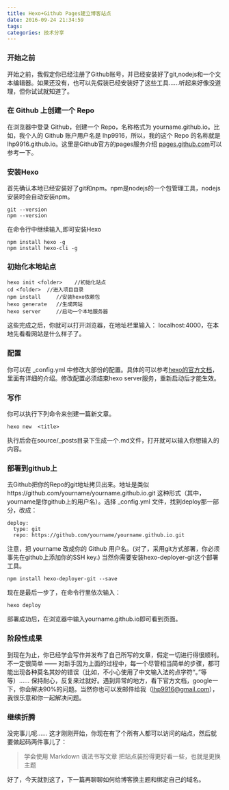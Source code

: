 ```yaml
---
title: Hexo+Github Pages建立博客站点
date: 2016-09-24 21:34:59
tags:
categories: 技术分享
---
```


### 开始之前
开始之前，我假定你已经注册了Github账号，并已经安装好了git,nodejs和一个文本编辑器。如果还没有，也可以先假装已经安装好了这些工具......听起来好像没道理，但你试试就知道了。

### 在 Github 上创建一个 Repo
在浏览器中登录 Github，创建一个 Repo，名称格式为 yourname.github.io。比如，我个人的 Github 账户用户名是 lhp9916，所以，我的这个 Repo 的名称就是 lhp9916.github.io。这里是Github官方的pages服务介绍 [pages.github.com](https://pages.github.com/)可以参考一下。
<!-- more -->
### 安装Hexo
首先确认本地已经安装好了git和npm。npm是nodejs的一个包管理工具，nodejs安装时会自动安装npm。
```
git --version
npm --version
```
在命令行中继续输入,即可安装Hexo
```
npm install hexo -g
npm install hexo-cli -g
```

### 初始化本地站点
```
hexo init <folder>    //初始化站点
cd <folder>  //进入项目目录
npm install     //安装hexo依赖包
hexo generate   //生成网站
hexo server     //启动一个本地服务器
```
这些完成之后，你就可以打开浏览器，在地址栏里输入： localhost:4000，在本地先看看网站是什么样子了。

### 配置
你可以在 _config.yml 中修改大部份的配置。具体的可以参考[hexo的官方文档](https://hexo.io/zh-cn/docs/)，里面有详细的介绍。修改配置必须结束hexo server服务，重新启动后才能生效。

### 写作
你可以执行下列命令来创建一篇新文章。
```
hexo new  <title>
```
执行后会在source/_posts目录下生成一个.md文件，打开就可以输入你想输入的内容。

### 部署到github上
去Github把你的Repo的git地址拷贝出来。地址是类似https://github.com/yourname/yourname.github.io.git 这种形式（其中，yourname是你github上的用户名）。选择 _config.yml 文件，找到deploy那一部分，改成：
```
deploy:
  type: git
  repo: https://github.com/yourname/yourname.github.io.git
```
注意，把 yourname 改成你的 Github 用户名。(对了，采用git方式部署，你必须事先在github上添加你的SSH key.)
当然你需要安装hexo-deployer-git这个部署工具。
```
npm install hexo-deployer-git --save
```
现在是最后一步了，在命令行里依次输入：
```
hexo deploy
```
部署成功后，在浏览器中输入yourname.github.io即可看到页面。

### 阶段性成果
到现在为止，你已经学会写作并发布了自己所写的文章，假定一切进行得很顺利。
不一定很简单 —— 对新手因为上面的过程中，每一个尽管相当简单的步骤，都可能出现各种莫名其妙的错误（比如，不小心使用了中文输入法的点字符“。”等等）…… 保持耐心，反复来过就好。遇到异常的地方，看下官方文档，google一下，你会解决90%的问题。当然你也可以发邮件给我（[lhp9916@gmail.com](mailto:lhp9916@gmail.com)），我很乐意和你一起解决问题。

### 继续折腾
没完事儿呢…… 这才刚刚开始，你现在有了个所有人都可以访问的站点，然后就要做起码两件事儿了：
>学会使用 Markdown 语法书写文章
>把站点装扮得更好看一些，也就是更换主题

好了，今天就到这了，下一篇再聊聊如何给博客换主题和绑定自己的域名。
